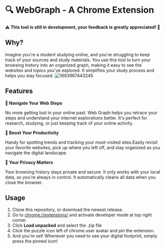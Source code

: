 # 🔍 WebGraph - A Chrome Extension
**⚠ This tool is still in development, your feedback is greatly appreciated! 🙌**
## Why?
Imagine you're a student studying online, and you're struggling to keep track of your sources and study materials. You use this tool to turn your browsing history into an organized graph,
making it easy to see the websites and topics you've explored. It simplifies your study process and helps you stay focused.
![1693967443245](https://github.com/wanteatfruit/WebGraph/assets/91269408/e4d40056-dc0f-4349-a7f8-57a1cf0f0279)

## Features
**🧭 Navigate Your Web Steps**

No more getting lost in your online past. Web Graph helps you retrace your steps and understand your internet explorations better. It's perfect for research, studying, or just keeping track of your online activity.

**🚀 Boost Your Productivity**

Handy for spotting trends and tracking your most-visited sites.Easily revisit your favorite websites, pick up where you left off, and stay organized as you navigate the digital landscape.

**💯 Your Privacy Matters**

Your browsing history stays private and secure. It only works with your local data, so you're always in control. It automatically cleans all data when you close the browser.

## Usage
1. Clone this repository, or download the newest release.
2. Go to [chrome://extensions/](chrome://extensions/) and activate developer mode at top right corner.
3. Click **Load unpacked** and select the .zip file
4. Click the puzzle icon left of chrome user avatar and pin the extension.
5. And you're set! Whenever you need to see your digital footprint, simply press the pinned icon!
